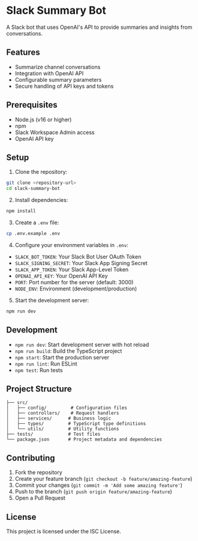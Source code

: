 # Slack Summary Bot

A Slack bot that uses OpenAI's API to provide summaries and insights from conversations.

## Features

- Summarize channel conversations
- Integration with OpenAI API
- Configurable summary parameters
- Secure handling of API keys and tokens

## Prerequisites

- Node.js (v16 or higher)
- npm
- Slack Workspace Admin access
- OpenAI API key

## Setup

1. Clone the repository:

```bash
git clone <repository-url>
cd slack-summary-bot
```

2. Install dependencies:

```bash
npm install
```

3. Create a `.env` file:

```bash
cp .env.example .env
```

4. Configure your environment variables in `.env`:

- `SLACK_BOT_TOKEN`: Your Slack Bot User OAuth Token
- `SLACK_SIGNING_SECRET`: Your Slack App Signing Secret
- `SLACK_APP_TOKEN`: Your Slack App-Level Token
- `OPENAI_API_KEY`: Your OpenAI API Key
- `PORT`: Port number for the server (default: 3000)
- `NODE_ENV`: Environment (development/production)

5. Start the development server:

```bash
npm run dev
```

## Development

- `npm run dev`: Start development server with hot reload
- `npm run build`: Build the TypeScript project
- `npm start`: Start the production server
- `npm run lint`: Run ESLint
- `npm test`: Run tests

## Project Structure

```
├── src/
│   ├── config/         # Configuration files
│   ├── controllers/    # Request handlers
│   ├── services/      # Business logic
│   ├── types/         # TypeScript type definitions
│   └── utils/         # Utility functions
├── tests/             # Test files
└── package.json       # Project metadata and dependencies
```

## Contributing

1. Fork the repository
2. Create your feature branch (`git checkout -b feature/amazing-feature`)
3. Commit your changes (`git commit -m 'Add some amazing feature'`)
4. Push to the branch (`git push origin feature/amazing-feature`)
5. Open a Pull Request

## License

This project is licensed under the ISC License.
